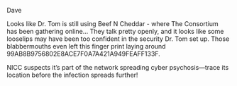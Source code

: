 Dave

Looks like Dr. Tom is still using Beef N Cheddar - where The Consortium has been gathering online... They talk pretty openly, and it looks like some looselips may have been too confident in the security Dr. Tom set up. Those blabbermouths even left this finger print laying around 99AB8B9756802E8ACE7F0A7A421A949FEAFF133F.

NICC suspects it’s part of the network spreading cyber psychosis—trace its location before the infection spreads further!
